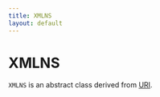 ```yaml
---
title: XMLNS
layout: default
---
```


# XMLNS

<code>XMLNS</code> is an abstract class derived from <a href="URI">URI</a>.

